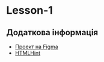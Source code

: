 # Lesson-1

## Додаткова інформація

- [Проект на Figma](<https://www.figma.com/file/KEzbAHCqqotFz7EzUAMBbj/Britlex-Language-School-(Copy)?node-id=0%3A1>)
- [HTMLHint](https://marketplace.visualstudio.com/items?itemName=mkaufman.HTMLHint)
